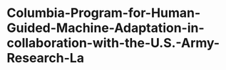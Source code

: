 # Columbia-Program-for-Human-Guided-Machine-Adaptation-in-collaboration-with-the-U.S.-Army-Research-La